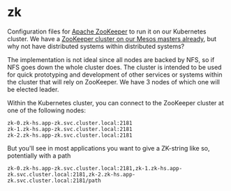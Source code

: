 zk
======

Configuration files for [Apache ZooKeeper](https://zookeeper.apache.org/) to run it on our Kubernetes cluster. We have a
[ZooKeeper cluster on our Mesos masters already](https://www.ocf.berkeley.edu/docs/staff/backend/mesos/zookeeper/), but why not have distributed systems within distributed systems?

The implementation is not ideal since all nodes are backed by NFS, so if NFS goes down the whole cluster does. The cluster is intended to be used for
quick prototyping and development of other services or systems within the cluster that will rely on ZooKeeper. We have 3 nodes of which one will be elected leader.

Within the Kubernetes cluster, you can connect to the ZooKeeper cluster at one of the following nodes:

```
zk-0.zk-hs.app-zk.svc.cluster.local:2181
zk-1.zk-hs.app-zk.svc.cluster.local:2181
zk-2.zk-hs.app-zk.svc.cluster.local:2181
```

But you'll see in most applications you want to give a ZK-string like so, potentially with a path

`
zk-0.zk-hs.app-zk.svc.cluster.local:2181,zk-1.zk-hs.app-zk.svc.cluster.local:2181,zk-2.zk-hs.app-zk.svc.cluster.local:2181/path
`
